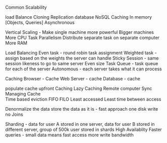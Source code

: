 Common Scalability

load Balance
  Cloning
  Replication
database
  NoSQL
Caching
  In memory [Objects, Queries]
Asynchronous

Vertical Scaling - Make single machine more powerful
Bigger machines
More CPU
  Task Parallelism
  Distribute separate task on separate computer
More RAM

Load Balancing
    Even task - round robin task assignment
    Weighted task - assign based on the weights the server can handle
    Sticky Session - same session likeness to go to same server
    Even size Task Queue - task queue for each of the server
    Autonomous - each server takes what it can process

Caching
      Browser - Cache
      Web Server - cache
      Database - cache

  populate cache
        upfront Caching
        Lazy Caching
  Remote computer Sync
  Managing Cache  
    Time based eviction
    FIFO
    FILO
    Least accessed
    Least time between access

Denormalize the data
  store the data as it is - fast approach
  one disk write
  no Joins

Sharding - data for user A stored in one server, data for user B stored in different server, group of 500k user stored in shards
  High Availablity
  Faster queries - small data means fast access
  more write bandwidth
